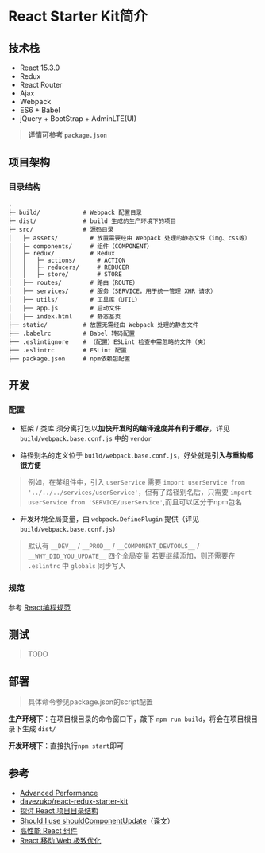# React Starter Kit简介

## 技术栈

* React 15.3.0
* Redux
* React Router
* Ajax
* Webpack
* ES6 + Babel
* jQuery + BootStrap + AdminLTE(UI)

>**详情可参考 `package.json`**

##  项目架构
### 目录结构
```
.
├─ build/            # Webpack 配置目录
├─ dist/             # build 生成的生产环境下的项目
├─ src/              # 源码目录
│   ├─ assets/         # 放置需要经由 Webpack 处理的静态文件（img、css等）
│   ├─ components/     # 组件（COMPONENT）
│   ├─ redux/          # Redux
│   │   ├─ actions/      # ACTION
│   │   ├─ reducers/     # REDUCER
│   │   ├─ store/        # STORE
│   ├── routes/        # 路由（ROUTE）
│   ├── services/      # 服务（SERVICE，用于统一管理 XHR 请求）
│   ├── utils/         # 工具库（UTIL）
│   ├── app.js         # 启动文件
│   ├── index.html     # 静态基页
├── static/          # 放置无需经由 Webpack 处理的静态文件
├── .babelrc         # Babel 转码配置
├── .eslintignore    # （配置）ESLint 检查中需忽略的文件（夹）
├── .eslintrc        # ESLint 配置
├── package.json     # npm依赖包配置
```

## 开发
### 配置

* 框架 / 类库 须分离打包以**加快开发时的编译速度并有利于缓存**，详见 `build/webpack.base.conf.js` 中的 `vendor`

* 路径别名的定义位于 `build/webpack.base.conf.js`，好处就是**引入与重构都很方便**
> 例如，在某组件中，引入 `userService` 需要 `import userService from '../../../services/userService'`，但有了路径别名后，只需要 `import userService from 'SERVICE/userService'`,而且可以区分于npm包名

* 开发环境全局变量，由 `webpack.DefinePlugin` 提供（详见 `build/webpack.base.conf.js`）
> 默认有 `__DEV__` / `__PROD__` / `__COMPONENT_DEVTOOLS__` / `__WHY_DID_YOU_UPDATE__` 四个全局变量
> 若要继续添加，则还需要在 `.eslintrc` 中 `globals` 同步写入

### 规范
参考 [React编程规范](https://github.com/dwqs/react-style-guide)

## 测试
>TODO

## 部署
> 具体命令参见package.json的script配置

**生产环境下**：在项目根目录的命令窗口下，敲下 `npm run build`，将会在项目根目录下生成 `dist/`

**开发环境下**：直接执行`npm start`即可

## 参考
* [Advanced Performance](https://facebook.github.io/react/docs/advanced-performance.html)
* [davezuko/react-redux-starter-kit](https://github.com/davezuko/react-redux-starter-kit)
* [探讨 React 项目目录结构](http://marmelab.com/blog/2015/12/17/react-directory-structure.html)
* [Should I use shouldComponentUpdate](http://jamesknelson.com/should-i-use-shouldcomponentupdate/)（[译文](http://www.infoq.com/cn/news/2016/07/react-shouldComponentUpdate)）
* [高性能 React 组件](http://taobaofed.org/blog/2016/08/12/optimized-react-components/)
* [React 移动 Web 极致优化](http://dev.qq.com/topic/579083d1c9da73584b02587d)